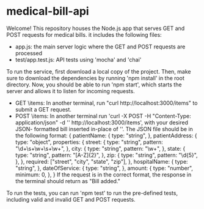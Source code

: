 # medical-bill-api

Welcome! This repository houses the Node.js app that serves GET and POST requests for medical bills. it includes the following files:

- app.js: the main server logic where the GET and POST requests are processed
- test/app.test.js: API tests using 'mocha' and 'chai'

To run the service, first download a local copy of the project. Then, make sure to download the dependencies by running 'npm install' in the root directory. Now, you should be able to run 'npm start', which starts the server and allows it to listen for incoming requests.
- GET \items: In another terminal, run "curl http://localhost:3000/items" to submit a GET request.
- POST \items: In another terminal run 'curl -X POST -H "Content-Type: application/json" -d '<JSON>' http://localhost:3000/items', with your desired JSON-   formatted bill inserted in-place of '<JSON>'. The JSON file should be in the following format:
  {
    patientName: {
      type: "string",
    },
    patientAddress: {
      type: "object",
      properties: {
        street: {
          type: "string",
          pattern: "\\d+\\s+\\w+\\s+\\w+",
        },
        city: {
          type: "string",
          pattern: "\\w+",
        },
        state: {
          type: "string",
          pattern: "[A-Z]{2}",
        },
        zip: {
          type: "string",
          pattern: "\\d{5}",
        },
      },
      required: ["street", "city", "state", "zip"],
    },
    hospitalName: {
      type: "string",
    },
    dateOfService: {
      type: "string",
    },
    amount: {
      type: "number",
      minimum: 0,
    },
  }
  If the request is in the correct format, the response in the terminal should return as "Bill added."

To run the tests, you can run 'npm test' to run the pre-defined tests, including valid and invalid GET and POST requests.
